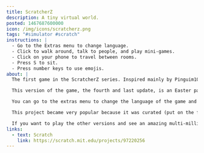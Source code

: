 ```yaml
---
title: ScratcherZ
description: A tiny virtual world.
posted: 1467687600000
icon: /img/icons/scratcherz.png
tags: "#simulator #scratch"
instructions: |
  - Go to the Extras menu to change language.
  - Click to walk around, talk to people, and play mini-games.
  - Click on your phone to travel between rooms.
  - Press S to sit.
  - Press number keys to use emojis.
about: |
  The first game in the ScratcherZ series. Inspired mainly by Pinguim10's game [Vidas](https://scratch.mit.edu/projects/167908369/) on Scratch, I created a virtual world game based on Club Penguin. Before release it was supposed to be called Catest, and the characters would be cats, but then I changed my mind and made a simple character with few frames to be easy to create customization.

  This version of the game, the fourth and last update, is an Easter party. You had to find the hidden eggs in the rooms to earn creds as a reward.

  You can go to the extras menu to change the language of the game and see some old websites that I made for it.

  This project became very popular because it was curated (put on the front page of Scratch, the site where the game was shared), but many players had problems because of the half-assed implementation of the language choice.

  If you want to play the other versions and see an amazing multi-million dollar carnival parade, they are available in the [ScratcherZ studio](https://scratch.mit.edu/studios/1840308/).
links:
  - text: Scratch
    link: https://scratch.mit.edu/projects/97220256
---
```


<scratch url="https://scratch.mit.edu/projects/97220256"></scratch>
